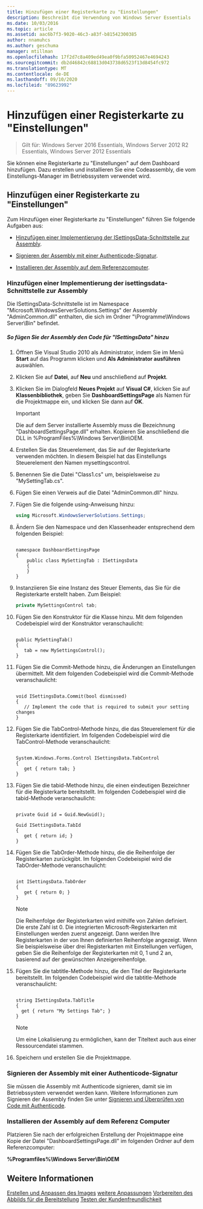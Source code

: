 ```yaml
---
title: Hinzufügen einer Registerkarte zu "Einstellungen"
description: Beschreibt die Verwendung von Windows Server Essentials
ms.date: 10/03/2016
ms.topic: article
ms.assetid: aac6b7f3-9020-46c3-a83f-b81542300385
author: nnamuhcs
ms.author: geschuma
manager: mtillman
ms.openlocfilehash: 17f2d7c8a409ed49ea0f9bfa50952467e4694243
ms.sourcegitcommit: db2d46842c68813d043738d6523f13d8454fc972
ms.translationtype: MT
ms.contentlocale: de-DE
ms.lasthandoff: 09/10/2020
ms.locfileid: "89623992"
---
```

# <a name="add-a-tab-to-settings"></a>Hinzufügen einer Registerkarte zu "Einstellungen"

>Gilt für: Windows Server 2016 Essentials, Windows Server 2012 R2 Essentials, Windows Server 2012 Essentials

Sie können eine Registerkarte zu "Einstellungen" auf dem Dashboard hinzufügen. Dazu erstellen und installieren Sie eine Codeassembly, die vom Einstellungs-Manager im Betriebssystem verwendet wird.

## <a name="add-a-tab-to-settings"></a>Hinzufügen einer Registerkarte zu "Einstellungen"
 Zum Hinzufügen einer Registerkarte zu "Einstellungen" führen Sie folgende Aufgaben aus:

-   [Hinzufügen einer Implementierung der ISettingsData-Schnittstelle zur Assembly](Add-a-Tab-to-Settings.md#BKMK_ISettingsData).

-   [Signieren der Assembly mit einer Authenticode-Signatur](Add-a-Tab-to-Settings.md#BKMK_SignAssembly).

-   [Installieren der Assembly auf dem Referenzcomputer](Add-a-Tab-to-Settings.md#BKMK_InstallAssembly).

###  <a name="add-an-implementation-of-the-isettingsdata-interface-to-the-assembly"></a><a name="BKMK_ISettingsData"></a> Hinzufügen einer Implementierung der isettingsdata-Schnittstelle zur Assembly
 Die ISettingsData-Schnittstelle ist im Namespace "Microsoft.WindowsServerSolutions.Settings" der Assembly "AdminCommon.dll" enthalten, die sich im Ordner "\Programme\Windows Server\Bin" befindet.

##### <a name="to-add-the-isettingsdata-code-to-the-assembly"></a>So fügen Sie der Assembly den Code für "ISettingsData" hinzu

1.  Öffnen Sie Visual Studio 2010 als Administrator, indem Sie im Menü **Start** auf das Programm klicken und **Als Administrator ausführen** auswählen.

2.  Klicken Sie auf **Datei**, auf **Neu** und anschließend auf **Projekt**.

3.  Klicken Sie im Dialogfeld **Neues Projekt** auf **Visual C#**, klicken Sie auf **Klassenbibliothek**, geben Sie **DashboardSettingsPage** als Namen für die Projektmappe ein, und klicken Sie dann auf **OK**.

    > [!IMPORTANT]
    >  Die auf dem Server installierte Assembly muss die Bezeichnung "DashboardSettingsPage.dll" erhalten. Kopieren Sie anschließend die DLL in %ProgramFiles%\Windows Server\Bin\OEM.

4.  Erstellen Sie das Steuerelement, das Sie auf der Registerkarte verwenden möchten. In diesem Beispiel hat das Einstellungs Steuerelement den Namen mysettingscontrol.

5.  Benennen Sie die Datei "Class1.cs" um, beispielsweise zu "MySettingTab.cs".

6.  Fügen Sie einen Verweis auf die Datei "AdminCommon.dll" hinzu.

7.  Fügen Sie die folgende using-Anweisung hinzu:

    ```c#
    using Microsoft.WindowsServerSolutions.Settings;
    ```

8.  Ändern Sie den Namespace und den Klassenheader entsprechend dem folgenden Beispiel:

    ```

    namespace DashboardSettingsPage
    {
        public class MySettingTab : ISettingsData
        {
        }
    }

    ```

9. Instanziieren Sie eine Instanz des Steuer Elements, das Sie für die Registerkarte erstellt haben. Zum Beispiel:

    ```c#
    private MySettingsControl tab;
    ```

10. Fügen Sie den Konstruktor für die Klasse hinzu. Mit dem folgenden Codebeispiel wird der Konstruktor veranschaulicht:

    ```

    public MySettingTab()
    {
       tab = new MySettingsControl();
    }
    ```

11. Fügen Sie die Commit-Methode hinzu, die Änderungen an Einstellungen übermittelt. Mit dem folgenden Codebeispiel wird die Commit-Methode veranschaulicht:

    ```

    void ISettingsData.Commit(bool dismissed)
    {
       // Implement the code that is required to submit your setting changes
    }
    ```

12. Fügen Sie die TabControl-Methode hinzu, die das Steuerelement für die Registerkarte identifiziert. Im folgenden Codebeispiel wird die TabControl-Methode veranschaulicht:

    ```

    System.Windows.Forms.Control ISettingsData.TabControl
    {
       get { return tab; }
    }
    ```

13. Fügen Sie die tabid-Methode hinzu, die einen eindeutigen Bezeichner für die Registerkarte bereitstellt. Im folgenden Codebeispiel wird die tabid-Methode veranschaulicht:

    ```

    private Guid id = Guid.NewGuid();

    Guid ISettingsData.TabId
    {
       get { return id; }
    }
    ```

14. Fügen Sie die TabOrder-Methode hinzu, die die Reihenfolge der Registerkarten zurückgibt. Im folgenden Codebeispiel wird die TabOrder-Methode veranschaulicht:

    ```

    int ISettingsData.TabOrder
    {
       get { return 0; }
    }
    ```

    > [!NOTE]
    >  Die Reihenfolge der Registerkarten wird mithilfe von Zahlen definiert. Die erste Zahl ist 0. Die integrierten Microsoft-Registerkarten mit Einstellungen werden zuerst angezeigt. Dann werden Ihre Registerkarten in der von Ihnen definierten Reihenfolge angezeigt. Wenn Sie beispielsweise über drei Registerkarten mit Einstellungen verfügen, geben Sie die Reihenfolge der Registerkarten mit 0, 1 und 2 an, basierend auf der gewünschten Anzeigereihenfolge.

15. Fügen Sie die tabtitle-Methode hinzu, die den Titel der Registerkarte bereitstellt. Im folgenden Codebeispiel wird die tabtitle-Methode veranschaulicht:

    ```

    string ISettingsData.TabTitle
    {
      get { return "My Settings Tab"; }
    }
    ```

    > [!NOTE]
    >  Um eine Lokalisierung zu ermöglichen, kann der Titeltext auch aus einer Ressourcendatei stammen.

16. Speichern und erstellen Sie die Projektmappe.

###  <a name="sign-the-assembly-with-an-authenticode-signature"></a><a name="BKMK_SignAssembly"></a> Signieren der Assembly mit einer Authenticode-Signatur
 Sie müssen die Assembly mit Authenticode signieren, damit sie im Betriebssystem verwendet werden kann. Weitere Informationen zum Signieren der Assembly finden Sie unter [Signieren und Überprüfen von Code mit Authenticode](https://msdn.microsoft.com/library/ms537364\(VS.85\).aspx#SignCode).

###  <a name="install-the-assembly-on-the-reference-computer"></a><a name="BKMK_InstallAssembly"></a> Installieren der Assembly auf dem Referenz Computer
 Platzieren Sie nach der erfolgreichen Erstellung der Projektmappe eine Kopie der Datei "DashboardSettingsPage.dll" im folgenden Ordner auf dem Referenzcomputer:

 **%Programfiles%\Windows Server\Bin\OEM**

## <a name="see-also"></a>Weitere Informationen
 [Erstellen und Anpassen des Images](Creating-and-Customizing-the-Image.md) [weitere Anpassungen](Additional-Customizations.md) [Vorbereiten des Abbilds für die Bereitstellung](Preparing-the-Image-for-Deployment.md) [Testen der Kundenfreundlichkeit](Testing-the-Customer-Experience.md)